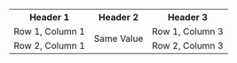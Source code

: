 <table>
  <tr>
    <th>Header 1</th>
    <th>Header 2</th>
    <th>Header 3</th>
  </tr>
  <tr>
    <td>Row 1, Column 1</td>
    <td rowspan="2">Same Value</td>
    <td>Row 1, Column 3</td>
  </tr>
  <tr>
    <td>Row 2, Column 1</td>
    <td>Row 2, Column 3</td>
  </tr>
</table>


